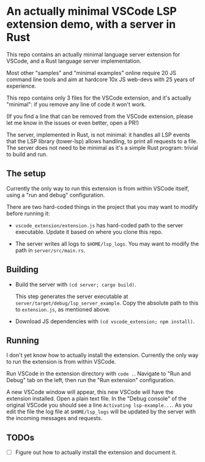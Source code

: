 # An actually minimal VSCode LSP extension demo, with a server in Rust

This repo contains an actually minimal language server extension for VSCode,
and a Rust language server implementation.

Most other "samples" and "minimal examples" online require 20 JS command line
tools and aim at hardcore 10x JS web-devs with 25 years of experience.

This repo contains only 3 files for the VSCode extension, and it's actually
"minimal": if you remove any line of code it won't work.

(If you find a line that can be removed from the VSCode extension, please let
me know in the issues or even better, open a PR!)

The server, implemented in Rust, is not minimal: it handles all LSP events that
the LSP library (tower-lsp) allows handling, to print all requests to a file.
The server does not need to be minimal as it's a simple Rust program: trivial
to build and run.

## The setup

Currently the only way to run this extension is from within VSCode itself,
using a "run and debug" configuration.

There are two hard-coded things in the project that you may want to modify
before running it:

- `vscode_extension/extension.js` has hard-coded path to the server executable.
  Update it based on where you clone this repo.

- The server writes all logs to `$HOME/lsp_logs`. You may want to modify the
  path in `server/src/main.rs`.

## Building

- Build the server with `(cd server; cargo build)`.

  This step generates the server executable at
  `server/target/debug/lsp_server_example`. Copy the absolute path to this to
  `extension.js`, as mentioned above.

- Download JS dependencies with `(cd vscode_extension; npm install)`.

## Running

I don't yet know how to actually install the extension. Currently the only way
to run the extension is from within VSCode.

Run VSCode in the extension directory with `code .`. Navigate to "Run and
Debug" tab on the left, then run the "Run extension" configuration.

A new VSCode window will appear, this new VSCode will have the extension
installed. Open a plain text file. In the "Debug console" of the original
VSCode you should see a line `Activating lsp-example...`. As you edit the file
the log file at `$HOME/lsp_logs` will be updated by the server with the
incoming messages and requests.

## TODOs

- [ ] Figure out how to actually install the extension and document it.
